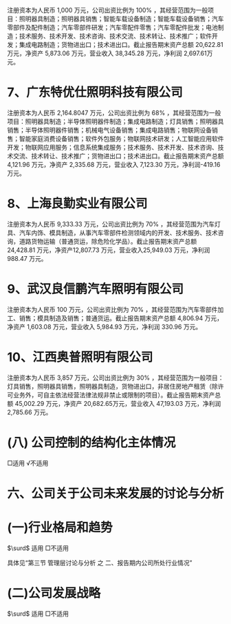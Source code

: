 注册资本为人民币 1,000 万元，公司出资比例为 $1 0 0 \%$ ，其经营范围为一般项目：照明器具制造；照明器具销售；智能车载设备制造；智能车载设备销售；汽车零部件及配件制造；汽车零部件研发；汽车零配件零售；汽车零配件批发；电池制造；技术服务、技术开发、技术咨询、技术交流、技术转让、技术推广；软件开发；集成电路制造；货物进出口；技术进出口。截止报告期末资产总额 20,622.81 万元，净资产 5,873.06 万元，营业收入 38,345.28 万元，净利润 2,697.61万元。  

# 7、广东特优仕照明科技有限公司  

注册资本为人民币 2,164.8047 万元，公司出资比例为 $6 8 \%$ ，其经营范围为一般项目：照明器具制造；半导体照明器件制造；集成电路制造；灯具销售；照明器具销售；半导体照明器件销售；机械电气设备销售；集成电路销售；物联网设备销售；智能家庭消费设备销售；软件外包服务；物联网技术研发；人工智能应用软件开发；物联网应用服务；信息系统集成服务；技术服务、技术开发、技术咨询、技术交流、技术转让、技术推广；货物进出口；技术进出口。截止报告期末资产总额 4,121.96 万元，净资产 2,335.68 万元，营业收入 7,123.30 万元，净利润-419.16 万元。  

# 8、上海良勤实业有限公司  

注册资本为人民币 9,333.33 万元，公司出资比例为 $7 0 \%$ ，其经营范围为汽车灯具、汽车内饰、模具制造，从事汽车零部件检测领域内的开发、技术服务、技术咨询，道路货物运输（普通货运，除危险化学品）。截止报告期末资产总额 24,428.81 万元，净资产12,807.73 万元，营业收入25,949.03 万元，净利润 988.47 万元。  

# 9、武汉良信鹏汽车照明有限公司  

注册资本为人民币 100 万元，公司出资比例为 $7 0 \%$ ，其经营范围为汽车零部件加工、销售；模具制造及销售；普通货运。截止报告期末资产总额 4,806.94 万元，净资产 1,603.08 万元，营业收入 5,984.93 万元，净利润 330.96 万元。  

# 10、江西奥普照明有限公司  

注册资本为人民币 3,857 万元，公司出资比例为 $3 0 \%$ ，其经营范围为一般项目：灯具销售，照明器具销售，照明器具制造，货物进出口，非居住房地产租赁（除许可业务外，可自主依法经营法律法规非禁止或限制的项目）。截止报告期末资产总额 45,002.29 万元，净资产 20,682.65万元，营业收入 47,193.03 万元，净利润 2,785.66 万元。  

# (八) 公司控制的结构化主体情况  

□适用 √不适用  

# 六、公司关于公司未来发展的讨论与分析  

# (一)行业格局和趋势  

$\surd$ 适用 □不适用  

具体见“第三节 管理层讨论与分析 之 二、报告期内公司所处行业情况”  

# (二)公司发展战略  

$\surd$ 适用 □不适用  